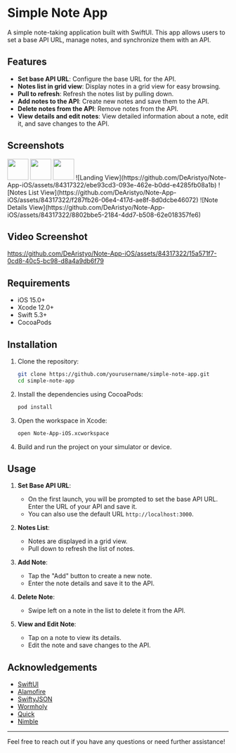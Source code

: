 # Simple Note App

A simple note-taking application built with SwiftUI. This app allows users to set a base API URL, manage notes, and synchronize them with an API.

## Features

- **Set base API URL**: Configure the base URL for the API.
- **Notes list in grid view**: Display notes in a grid view for easy browsing.
- **Pull to refresh**: Refresh the notes list by pulling down.
- **Add notes to the API**: Create new notes and save them to the API.
- **Delete notes from the API**: Remove notes from the API.
- **View details and edit notes**: View detailed information about a note, edit it, and save changes to the API.

## Screenshots


<img src="https://github.com/DeAristyo/Note-App-iOS/assets/84317322/ebe93cd3-093e-462e-b0dd-e4285fb08a1b" width="48">
<img src="[https://github.com/favicon.ico](https://github.com/DeAristyo/Note-App-iOS/assets/84317322/ebe93cd3-093e-462e-b0dd-e4285fb08a1b)" width="48">
<img src="[https://github.com/favicon.ico](https://github.com/DeAristyo/Note-App-iOS/assets/84317322/ebe93cd3-093e-462e-b0dd-e4285fb08a1b)" width="48">
![Landing View](https://github.com/DeAristyo/Note-App-iOS/assets/84317322/ebe93cd3-093e-462e-b0dd-e4285fb08a1b)
![Notes List View](https://github.com/DeAristyo/Note-App-iOS/assets/84317322/f287fb26-06e4-417d-ae8f-8d0dcbe46072)
![Note Details View](https://github.com/DeAristyo/Note-App-iOS/assets/84317322/8802bbe5-2184-4dd7-b508-62e018357fe6)

## Video Screenshot

https://github.com/DeAristyo/Note-App-iOS/assets/84317322/15a571f7-0cd8-40c5-bc98-d8a4a9db6f79


## Requirements

- iOS 15.0+
- Xcode 12.0+
- Swift 5.3+
- CocoaPods

## Installation

1. Clone the repository:

    ```bash
    git clone https://github.com/yourusername/simple-note-app.git
    cd simple-note-app
    ```

2. Install the dependencies using CocoaPods:

    ```bash
    pod install
    ```

3. Open the workspace in Xcode:

    ```bash
    open Note-App-iOS.xcworkspace
    ```

4. Build and run the project on your simulator or device.

## Usage

1. **Set Base API URL**:
    - On the first launch, you will be prompted to set the base API URL. Enter the URL of your API and save it.
    - You can also use the default URL `http://localhost:3000`.

2. **Notes List**:
    - Notes are displayed in a grid view.
    - Pull down to refresh the list of notes.

3. **Add Note**:
    - Tap the "Add" button to create a new note.
    - Enter the note details and save it to the API.

4. **Delete Note**:
    - Swipe left on a note in the list to delete it from the API.

5. **View and Edit Note**:
    - Tap on a note to view its details.
    - Edit the note and save changes to the API.

## Acknowledgements

- [SwiftUI](https://developer.apple.com/documentation/swiftui)
- [Alamofire](https://github.com/Alamofire/Alamofire)
- [SwiftyJSON](https://github.com/SwiftyJSON/SwiftyJSON)
- [Wormholy](https://github.com/pmusolino/Wormholy)
- [Quick](https://github.com/Quick/Quick)
- [Nimble](https://github.com/Quick/Nimble)

---

Feel free to reach out if you have any questions or need further assistance!
